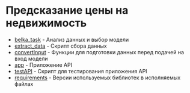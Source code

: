 # Предсказание цены на недвижимость

- <a href="belka_task.ipynb">belka_task</a> - Анализ данных и выбор модели
- <a href="extract_data.py">extract_data</a> - Скрипт сбора данных
- <a href="convertInput.py">convertInput</a> - Функции для подготовки данных перед подачей на вход модели
- <a href="app.py">app</a> - Приложение API
- <a href="testAPI.py">testAPI</a> - Скрипт для тестирования приложения API
- <a href="requirements.txt">requirements</a> - Версии используемых библиотек в исполняемых файлах
